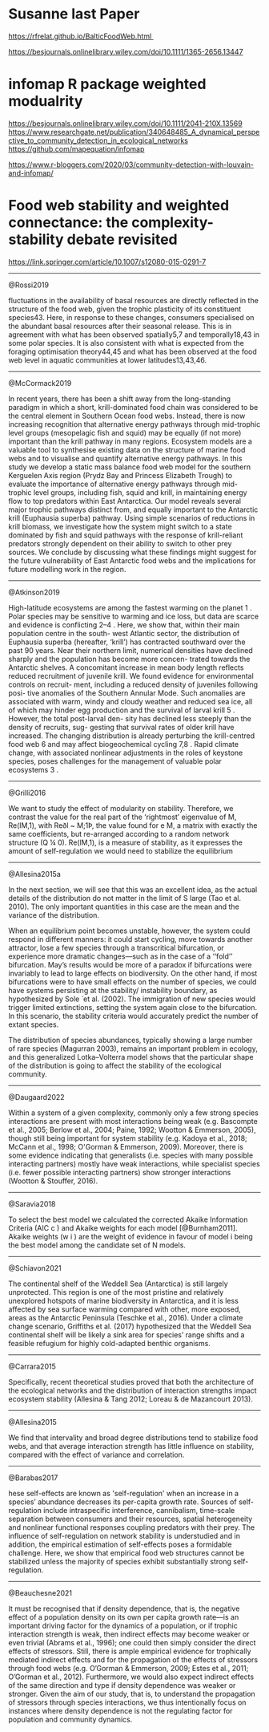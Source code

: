 # Susanne last Paper

https://rfrelat.github.io/BalticFoodWeb.html 

https://besjournals.onlinelibrary.wiley.com/doi/10.1111/1365-2656.13447

# infomap R package weighted modualrity

https://besjournals.onlinelibrary.wiley.com/doi/10.1111/2041-210X.13569
https://www.researchgate.net/publication/340648485_A_dynamical_perspective_to_community_detection_in_ecological_networks
https://github.com/mapequation/infomap

https://www.r-bloggers.com/2020/03/community-detection-with-louvain-and-infomap/


# Food web stability and weighted connectance: the complexity-stability debate revisited

https://link.springer.com/article/10.1007/s12080-015-0291-7


------------
@Rossi2019

fluctuations in the availability of basal resources are directly reflected in the structure of the food web, given the trophic plasticity of its constituent species43. Here, in response to these changes, consumers specialised on the abundant basal resources after their seasonal release. This is in agreement with what has been observed spatially5,7 and temporally18,43 in some polar species. It is also consistent with what is expected from the foraging optimisation theory44,45 and what has been observed at the food web level in aquatic communities at lower latitudes13,43,46.


------------
@McCormack2019

In recent years, there has been a shift away from the long-standing paradigm in which a short, krill-dominated food chain was considered to be the central element in Southern Ocean food webs. Instead, there is now increasing recognition that alternative energy pathways through mid-trophic level groups (mesopelagic fish and squid) may be equally (if not more) important than the krill pathway in many regions. Ecosystem models are a valuable tool to synthesise existing data on the structure of marine food webs and to visualise and quantify alternative energy pathways. In this study we develop a static mass balance food web model for the southern Kerguelen Axis region (Prydz Bay and Princess Elizabeth Trough) to evaluate the importance of alternative energy pathways through mid-trophic level groups, including fish, squid and krill, in maintaining energy flow to top predators within East Antarctica. Our model reveals several major trophic pathways distinct from, and equally important to the Antarctic krill (Euphausia superba) pathway. Using simple scenarios of reductions in krill biomass, we investigate how the system might switch to a state dominated by fish and squid pathways with the response of krill-reliant predators strongly dependent on their ability to switch to other prey sources. We conclude by discussing what these findings might suggest for the future vulnerability of East Antarctic food webs and the implications for future modelling work in the region.

-----------
@Atkinson2019

High-latitude ecosystems are among the fastest warming on
the planet 1 . Polar species may be sensitive to warming and ice
loss, but data are scarce and evidence is conflicting 2–4 . Here,
we show that, within their main population centre in the south-
west Atlantic sector, the distribution of Euphausia superba
(hereafter, ‘krill’) has contracted southward over the past
90 years. Near their northern limit, numerical densities have
declined sharply and the population has become more concen-
trated towards the Antarctic shelves. A concomitant increase
in mean body length reflects reduced recruitment of juvenile
krill. We found evidence for environmental controls on recruit-
ment, including a reduced density of juveniles following posi-
tive anomalies of the Southern Annular Mode. Such anomalies
are associated with warm, windy and cloudy weather and
reduced sea ice, all of which may hinder egg production and
the survival of larval krill 5 . However, the total post-larval den-
sity has declined less steeply than the density of recruits, sug-
gesting that survival rates of older krill have increased. The
changing distribution is already perturbing the krill-centred
food web 6 and may affect biogeochemical cycling 7,8 . Rapid
climate change, with associated nonlinear adjustments in the
roles of keystone species, poses challenges for the management of valuable polar ecosystems 3 .


----

@Grilli2016

We want to study the effect of modularity on stability. Therefore, we contrast the value for the real part of the ‘rightmost’ eigenvalue of M, Re(lM,1), with Reðl ~ M;1Þ, the value found for e M, a matrix with exactly the same coefficients, but re-arranged according to a random network structure (Q ¼ 0). Re(lM,1), is a measure of stability, as it expresses the amount of self-regulation we would need to stabilize the equilibrium

----
@Allesina2015a

In the next section, we will see that this was an excellent idea, as the actual details of the distribution do not matter in the limit of S large (Tao et al. 2010). The only important quantities in this case are the mean and the variance of the distribution.

When an equilibrium point becomes unstable, however, the system could respond in different manners: it could start cycling, move towards another attractor, lose a few species through a transcritical bifurcation, or experience more dramatic changes—such as in the case of a ‘‘fold’’ bifurcation. May’s results would be more of a paradox if bifurcations were invariably to lead to large effects on biodiversity. On the other hand, if most bifurcations were to have small effects on the number of species, we could have systems persisting at the stability/ instability boundary, as hypothesized by Sole ́ et al. (2002). The immigration of new species would trigger limited extinctions, setting the system again close to the bifurcation. In this scenario, the stability criteria would accurately predict the number of extant species.

The distribution of species abundances, typically showing a large number of rare species (Magurran 2003), remains an important problem in ecology, and this generalized Lotka–Volterra model shows that the particular shape of the distribution is going to affect the stability of the ecological community.

---
@Daugaard2022

Within a system of a given complexity, commonly only a few strong species interactions are present with most interactions being weak (e.g. Bascompte et al., 2005; Berlow et al., 2004; Paine, 1992; Wootton & Emmerson, 2005), though still being important for system stability (e.g. Kadoya et al., 2018; McCann et al., 1998; O'Gorman & Emmerson, 2009). Moreover, there is some evidence indicating that generalists (i.e. species with many possible interacting partners) mostly have weak interactions, while specialist species (i.e. fewer possible interacting partners) show stronger interactions (Wootton & Stouffer, 2016). 



---
@Saravia2018

To select the best model we calculated the corrected Akaike Information Criteria (AIC c ) and Akaike weights
for each model [@Burnham2011]. Akaike weights (w i ) are the weight of evidence in favour of model i being the best model
among the candidate set of N models.


---
@Schiavon2021

The continental shelf of the Weddell Sea (Antarctica) is still largely unprotected. This region is one of the most pristine and relatively unexplored hotspots of marine biodiversity in Antarctica, and it is less affected by sea surface warming compared with other, more exposed, areas as the Antarctic Peninsula (Teschke et al., 2016). Under a climate change scenario, Griffiths et al. (2017) hypothesized that the Weddell Sea continental shelf will be likely a sink area for species’ range shifts and a feasible refugium for highly cold-adapted benthic organisms. 

---
@Carrara2015

Specifically, recent theoretical studies proved that both the architecture of the ecological networks and the distribution of interaction strengths impact ecosystem stability (Allesina & Tang 2012; Loreau & de Mazancourt 2013).

---
@Allesina2015

We find that intervality and broad degree distributions tend to stabilize food webs, and that average interaction strength has little influence on stability, compared with the effect of variance and correlation.

---
@Barabas2017

hese self-effects are known as 'self-regulation' when an increase in a species’ abundance decreases its per-capita growth rate. Sources of self-regulation include intraspecific interference, cannibalism, time-scale separation between consumers and their resources, spatial heterogeneity and nonlinear functional responses coupling predators with their prey. The influence of self-regulation on network stability is understudied and in addition, the empirical estimation of self-effects poses a formidable challenge. Here, we show that empirical food web structures cannot be stabilized unless the majority of species exhibit substantially strong self-regulation.


---
@Beauchesne2021

It must be recognised that if density dependence, that is, the negative effect of a population density on its own per capita growth rate—is an important driving factor for the dynamics of a population, or if trophic interaction strength is weak, then indirect effects may become weaker or even trivial (Abrams et al., 1996); one could then simply consider the direct effects of stressors. Still, there is ample empirical evidence for trophically mediated indirect effects and for the propagation of the effects of stressors through food webs (e.g. O’Gorman & Emmerson, 2009; Estes et al., 2011; O’Gorman et al., 2012). Furthermore, we would also expect indirect effects of the same direction and type if density dependence was weaker or stronger. Given the aim of our study, that is, to understand the propagation of stressors through species interactions, we thus intentionally focus on instances where density dependence is not the regulating factor for population and community dynamics.